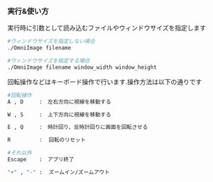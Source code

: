 ### 実行&使い方
実行時に引数として読み込むファイルやウィンドウサイズを指定します
```bash
#ウィンドウサイズを指定しない場合
./OmniImage filename

#ウィンドウサイズを指定する場合
./OmniImage filename window_width window_height
```
回転操作などはキーボード操作で行います.操作方法は以下の通りです

```bash
#回転操作
A , D     :　左右方向に視線を移動する

W , S     :　上下方向に視線を移動する

E , Q     :　時計回り、反時計回りに画面を回転させる

R         :  回転のリセット

#それ以外
Escape    :　アプリ終了

"+" , "-" :  ズームイン/ズームアウト
```
